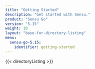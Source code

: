 ```yaml
---
title: "Getting Started"
description: "Get started with Sensu."
product: "Sensu Go"
version: "5.15"
weight: 10
layout: "base-for-directory-listing"
menu:
  sensu-go-5.15:
    identifier: getting-started
---
```


{{< directoryListing >}}
